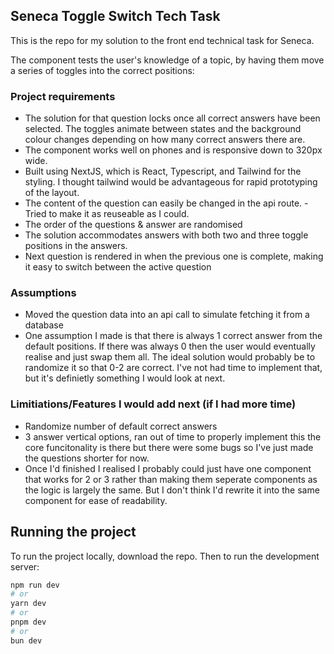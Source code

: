## Seneca Toggle Switch Tech Task

This is the repo for my solution to the front end technical task for Seneca.

The component tests the user's knowledge of a topic, by having them move a series of toggles into the correct positions:

### Project requirements

- The solution for that question locks once all correct answers have been selected. The toggles animate between states and the background colour changes depending on how many correct answers there are.
- The component works well on phones and is responsive down to 320px wide.
- Built using NextJS, which is React, Typescript, and Tailwind for the styling. I thought tailwind would be advantageous for rapid prototyping of the layout.
- The content of the question can easily be changed in the api route. - Tried to make it as reuseable as I could.
- The order of the questions & answer are randomised
- The solution accommodates answers with both two and three toggle positions in the answers.
- Next question is rendered in when the previous one is complete, making it easy to switch between the active question

### Assumptions

- Moved the question data into an api call to simulate fetching it from a database
- One assumption I made is that there is always 1 correct answer from the default positions. If there was always 0 then the user would eventually realise and just swap them all. The ideal solution would probably be to randomize it so that 0-2 are correct. I've not had time to implement that, but it's definietly something I would look at next.

### Limitiations/Features I would add next (if I had more time)

- Randomize number of default correct answers
- 3 answer vertical options, ran out of time to properly implement this the core funcitonality is there but there were some bugs so I've just made the questions shorter for now.
- Once I'd finished I realised I probably could just have one component that works for 2 or 3 rather than making them seperate components as the logic is largely the same. But I don't think I'd rewrite it into the same component for ease of readability.

## Running the project

To run the project locally, download the repo. Then to run the development server:

```bash
npm run dev
# or
yarn dev
# or
pnpm dev
# or
bun dev
```
